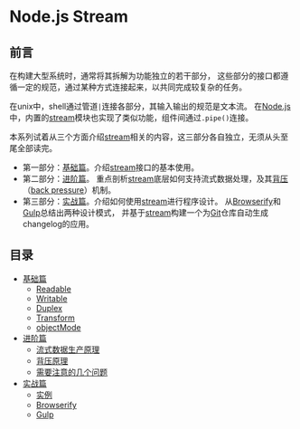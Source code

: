 # Node.js Stream

## 前言
在构建大型系统时，通常将其拆解为功能独立的若干部分，
这些部分的接口都遵循一定的规范，通过某种方式连接起来，以共同完成较复杂的任务。

在unix中，shell通过管道`|`连接各部分，其输入输出的规范是文本流。
在[Node.js]中，内置的[stream]模块也实现了类似功能，组件间通过`.pipe()`连接。

本系列试着从三个方面介绍[stream]相关的内容，这三部分各自独立，无须从头至尾全部读完。
* 第一部分：[基础篇]。介绍[stream]接口的基本使用。
* 第二部分：[进阶篇]。
  重点剖析[stream]底层如何支持流式数据处理，及其[背压]（[back pressure]）机制。
* 第三部分：[实战篇]。介绍如何使用[stream]进行程序设计。
  从[Browserify]和[Gulp]总结出两种设计模式，
  并基于[stream]构建一个为[Git]仓库自动生成changelog的应用。

## 目录
- [基础篇]
  - [Readable](basics.md#readable)
  - [Writable](basics.md#writable)
  - [Duplex](basics.md#duplex)
  - [Transform](basics.md#transform)
  - [objectMode](basics.md#objectmode)
- [进阶篇]
  - [流式数据生产原理](principles.md#流式数据生产原理)
  - [背压原理](principles.md#背压原理)
  - [需要注意的几个问题](principles.md#需要注意的几个问题)
- [实战篇]
  - [实例](programming.md#实例)
  - [Browserify](programming.md#browserify)
  - [Gulp](programming.md#gulp)


[背压]: http://baike.baidu.com/link?url=MvuUdBitMnXIa1qj5MZihQbK6c1KDMW6HLPGZMGEUP7DlBbxJsAfV80lXKPKSteQrlh1ikEN0CYQOCW0PNvnx_
[back pressure]: https://en.wikipedia.org/wiki/Back_pressure
[Browserify]: https://github.com/substack/node-browserify
[Gulp]: https://github.com/gulpjs/gulp
[Git]: https://git-scm.com/
[Node.js]: https://nodejs.org/
[stream]: https://nodejs.org/api/stream.html

[基础篇]: basics.md
[进阶篇]: principles.md
[实战篇]: programming.md

